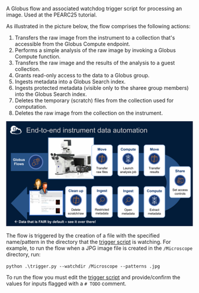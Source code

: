 A Globus flow and associated watchdog trigger script for processing an image. Used at the PEARC25 tutorial.

As illustrated in the picture below, the flow comprises the following actions:

1. Transfers the raw image from the instrument to a collection that's accessible from the Globus Compute endpoint.
1. Performs a simple analysis of the raw image by invoking a Globus Compute function.
1. Transfers the raw image and the results of the analysis to a guest collection.
1. Grants read-only access to the data to a Globus group.
1. Ingests metadata into a Globus Search index.
1. Ingests protected metadata (visible only to the sharee group members) into the Globus Search index.
1. Deletes the temporary (scratch) files from the collection used for computation.
1. Deletes the raw image from the collection on the instrument.

![Imsage showing the actions in a Globus flow that processes images coming from an instrument](/img/instrument_demostration_flow.png?raw=true "Instrument Data Processing Flow")

The flow is triggered by the creation of a file with the specified name/pattern in the directory that the [trigger script](/pearc25-tutorial/blob/main/trigger.py) is watching. For example, to run the flow when a JPG image file is created in the `/Microscope` directory, run:

`python .\trigger.py --watchdir /Microscope --patterns .jpg`

To run the flow you must edit the [trigger script](/pearc25-tutorial/blob/main/trigger.py) and provide/confirm the values for inputs flagged with a `# TODO` comment.